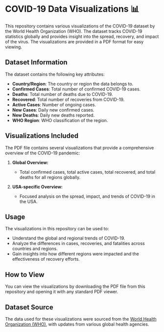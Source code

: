 # COVID-19 Data Visualizations 📊

This repository contains various visualizations of the COVID-19 dataset by the World Health Organization (WHO). The dataset tracks COVID-19 statistics globally and provides insight into the spread, recovery, and impact of the virus. The visualizations are provided in a PDF format for easy viewing.

## Dataset Information
The dataset contains the following key attributes:
- **Country/Region**: The country or region the data belongs to.
- **Confirmed Cases**: Total number of confirmed COVID-19 cases.
- **Deaths**: Total number of deaths due to COVID-19.
- **Recovered**: Total number of recoveries from COVID-19.
- **Active Cases**: Number of ongoing cases.
- **New Cases**: Daily new confirmed cases.
- **New Deaths**: Daily new deaths reported.
- **WHO Region**: WHO classification of the region.

## Visualizations Included
The PDF file contains several visualizations that provide a comprehensive overview of the COVID-19 pandemic:

1. **Global Overview:**
   - Total confirmed cases, total active cases, total recovered, and total deaths for all regions globally.
   
2. **USA-specific Overview:**
   - Focused analysis on the spread, impact, and trends of COVID-19 in the USA.
   
## Usage
The visualizations in this repository can be used to:
- Understand the global and regional trends of COVID-19.
- Analyze the differences in cases, recoveries, and fatalities across countries and regions.
- Gain insights into how different regions were impacted and the effectiveness of recovery efforts.

## How to View
You can view the visualizations by downloading the PDF file from this repository and opening it with any standard PDF viewer.

## Dataset Source
The data used for these visualizations were sourced from the [World Health Organization (WHO)](https://www.who.int/), with updates from various global health agencies.

